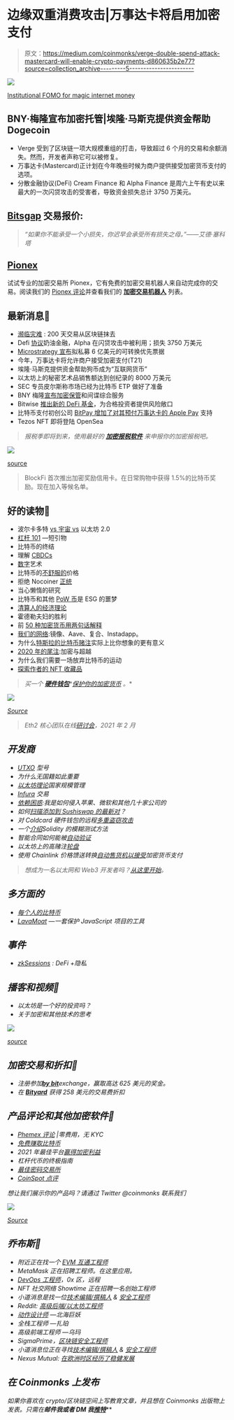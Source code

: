 # 边缘双重消费攻击|万事达卡将启用加密支付

> 原文：<https://medium.com/coinmonks/verge-double-spend-attack-mastercard-will-enable-crypto-payments-d860635b2e77?source=collection_archive---------5----------------------->

![](img/d4732c587a1d9fd53d92768beb45a0d7.png)

[Institutional FOMO for magic internet money](https://www.reddit.com/r/Bitcoin/comments/ljr87k/i_made_a_painting_institutional_fomo_for_magic/)

## BNY·梅隆宣布加密托管|埃隆·马斯克提供资金帮助 Dogecoin

*   Verge 受到了区块链一项大规模重组的打击，导致超过 6 个月的交易和余额消失。然而，开发者声称它可以被修复。
*   万事达卡(Mastercard)正计划在今年晚些时候为商户提供接受加密货币支付的选项。
*   分散金融协议(DeFi) Cream Finance 和 Alpha Finance 是周六上午有史以来最大的一次闪贷攻击的受害者，导致资金损失总计 3750 万美元。

## [Bitsgap](https://blog.coincodecap.com/go/bitsgap) 交易报价:

> *“如果你不能承受一个小损失，你迟早会承受所有损失之母。”——艾德·塞科塔*

## [Pionex](http://blog.coincodecap.com/go/pionex)

试试专业的加密交易所 Pionex，它有免费的加密交易机器人来自动完成你的交易。阅读我们的 [Pionex 评论](/coinmonks/pionex-review-exchange-with-crypto-trading-bot-1e459d0191ea)并查看我们的 [**加密交易机器人**](/coinmonks/crypto-trading-bot-c2ffce8acb2a) 列表。

## 最新消息📰

*   [濒临灾难](https://cointelegraph.com/news/verge-of-disaster-200-days-transactions-wiped-from-blockchain) : 200 天交易从区块链抹去
*   Defi [协议](https://www.coindesk.com/defi-protocols-cream-finance-alpha-lose-37-5m-in-exploit-prime-suspect-idd)奶油金融，Alpha 在闪贷攻击中被利用；损失 3750 万美元
*   [Microstrategy 宣布](https://www.microstrategy.com/en/investor-relations/press/microstrategy-announces-proposed-private-offering-of-600m-of-convertible-senior-notes)拟私募 6 亿美元的可转换优先票据
*   今年，万事达卡将允许商户接受加密支付(T21)
*   埃隆·马斯克提供资金帮助狗币成为“互联网货币”
*   以太坊上的秘密艺术品销售额达到创纪录的 8000 万美元
*   SEC 专员皮尔斯称市场已经为比特币 ETP 做好了准备
*   BNY 梅隆[宣布加密保管](https://www.coindesk.com/bny-mellon-announces-crypto-custody-and-spies-integrated-services)和间谍综合服务
*   Bitwise [推出新的 DeFi 基金](https://www.theblockcrypto.com/post/95129/bitwise-defi-fund-accredited-investors)，为合格投资者提供风险敞口
*   比特币支付初创公司 [BitPay 增加了对其预付万事达卡的 Apple Pay](https://www.theblockcrypto.com/linked/94766/bitcoin-payments-bitpay-apple-pay) 支持
*   Tezos NFT 即将登陆 OpenSea

> *报税季即将到来，使用最好的* [***加密报税软件***](/coinmonks/best-crypto-tax-tool-for-my-money-72d4b430816b) *来申报你的加密报税吧。*

![](img/af92f22909615dfade423dfa754dee6f.png)

[source](https://www.reddit.com/r/CryptoCurrency/comments/liz2ct/now_that_the_bull_season_is_back_a_reminder_of/)

> BlockFi 首次推出加密奖励信用卡。在日常购物中获得 1.5%的比特币奖励。现在加入等候名单。

## 好的读物📑

*   波尔卡多特 [vs 宇宙 vs](/coinmonks/polkadot-vs-cosmos-vs-ethereum-2-0-for-real-idiots-3b6f0e0cfb2f) 以太坊 2.0
*   [杠杆 101](https://insights.deribit.com/market-research/leverage-101-a-short-primer/) —短引物
*   比特币的终结
*   理解 [CBDCs](/coinmonks/understanding-cbdcs-bc5f27e1ada6)
*   [数字](https://avc.com/2021/02/digital-art/)艺术
*   比特币的[不舒服的](/coinmonks/bitcoins-uncomfortable-price-33d4bc28ade9)价格
*   拒绝 Nocoiner [正统](https://elaineou.com/2018/10/10/reject-nocoiner-orthodoxy/)
*   当心懒惰的研究
*   比特币和其他 [PoW 币](https://www.ofnumbers.com/2021/02/14/bitcoin-and-other-pow-coins-are-an-esg-nightmare/)是 ESG 的噩梦
*   [清算人的经济理论](/gauntlet-networks/the-economic-theory-of-liquidators-476c78679fe6)
*   霍德勒夫妇的胜利
*   前 [50 种加密货币用两句话解释](/coinmonks/top-50-cryptocurrencies-explained-in-2-sentences-4f607abf871e)
*   [我们的网络](https://ournetwork.substack.com/p/our-network-issue-58):镜像、Aave、复合、Instadapp。
*   为什么[特斯拉的比特币赌注](/coinmonks/why-teslas-bitcoin-bet-is-actually-more-significant-than-you-think-fb72c5120a39)实际上比你想象的更有意义
*   [2020 年的尾注](https://vitalik.ca/general/2020/12/28/endnotes.html):加密与超越
*   为什么我们需要一场放弃比特币的运动
*   [探索作者的 NFT 收藏品](https://blog.simondlr.com/posts/exploring-nft-collectibles-for-authors)

> *买一个* [***硬件钱包***](/coinmonks/the-best-cryptocurrency-hardware-wallets-of-2020-e28b1c124069)*[*保护你的加密货币*](/coinmonks/how-to-prevent-cryptocurrency-hacking-and-theft-from-your-wallet-65c8ff767766) *。**

*![](img/68f11f427cd687434525cacdbe2072df.png)*

*[Source](https://www.reddit.com/r/Bitcoin/comments/kmof53/the_8_laws_of_bitcoin_updated/)*

> *Eth2 核心团队在线[研讨会](https://hackmd.io/@hww/workshop_feb_2021)，2021 年 2 月*

## *开发商*

*   *[UTXO](/coinmonks/the-utxo-model-f5eb1fc9a853) 型号*
*   *为什么无国籍如此重要*
*   *[以太坊理论](https://hackmd.io/@HWeNw8hNRimMm2m2GH56Cw/state_size_management)国家规模管理*
*   *[Infura](https://blog.infura.io/itx-now-live-on-mainnet-ethdenver-bounties/) 交易*
*   *[依赖困惑](/@alex.birsan/dependency-confusion-4a5d60fec610):我是如何侵入苹果、微软和其他几十家公司的*
*   *如何[扫描添加到 Sushiswap 的最新对](/coinmonks/how-to-scan-the-latest-pairs-added-to-sushiswap-4e5fee7880e2)？*
*   *对 Coldcard 硬件钱包的远程[多重盗窃攻击](https://shiftcrypto.ch/blog/remote-multisig-theft-attack-on-the-coldcard-hardware-wallet/)*
*   *一个[介绍](https://blog.soliditylang.org/2021/02/10/an-introduction-to-soliditys-fuzz-testing-approach/)Solidity 的模糊测试方法*
*   *智能合同如何能被[自动验证](/shard-labs/how-smart-contracts-can-be-automatically-verified-28ee1c5cf941)*
*   *以太坊上的高赌注[轮盘](https://soliditydeveloper.com/high-stakes-roulette)*
*   *使用 Chainlink 价格馈送转换[自动售货机以接受](https://blog.chain.link/cryptocurrency-vending-machine/)加密货币支付*

> *想成为一名以太网和 Web3 开发者吗？[从这里开始](http://blog.coincodecap.com/go/learn)。*

## *多方面的*

*   *[每个人的比特币](https://learn.saylor.org/course/PRDV151)*
*   *[LavaMoat](https://github.com/lavamoat/lavamoat) —一套保护 JavaScript 项目的工具*

## *事件*

*   *[zkSessions](https://hopin.com/events/zksessions-defi-and-privacy) : DeFi +隐私*

## *播客和视频💽*

*   *以太坊是一个好的投资吗？*
*   *关于加密和其他技术的思考*

*![](img/64f49af53635dc6868f927846a1ae44b.png)*

*[source](https://www.reddit.com/r/CryptoCurrency/comments/lissp9/doge/)*

## *加密交易和折扣🔖*

*   *注册参加[**by bit**](/coinmonks/bybit-exchange-review-dbd570019b71)exchange，赢取高达 625 美元的奖金。*
*   *在 [**Bityard**](https://blog.coincodecap.com/go/bityard) 获得 258 美元的交易费折扣*

## *产品评论和其他加密软件📙*

*   *[Phemex 评论](https://blog.coincodecap.com/phemex-review) |零费用，无 KYC*
*   *[免费赚取比特币](https://blog.coincodecap.com/earn-bitcoin)*
*   *2021 年最佳平台[赢得加密利益](/coinmonks/earn-crypto-interest-b10b810fdda3)*
*   *杠杆代币的终极指南*
*   *[最佳密码交易所](https://blog.coincodecap.com/crypto-exchange)*
*   *[CoinSpot 点评](https://blog.coincodecap.com/coinspot-review)*

*想让我们展示你的产品吗？请通过 Twitter @coinmonks 联系我们*

*![](img/34806b37d83f6d09d8e2e58b5bd0a761.png)*

*[Source](https://www.reddit.com/r/CryptoCurrency/comments/liodvr/ageism_is_for_pussies_bro/)*

## *乔布斯👷*

*   *附近正在找一个 [EVM 互通工程师](https://boards.greenhouse.io/near/jobs/4844647002)*
*   *MetaMask 正在招聘工程师。在这里应用。*
*   *[DevOps 工程师](https://remoteok.io/remote-jobs/100451-remote-devops-engineer-district0x)，0x 区，远程*
*   *NFT 社交网络 Showtime 正在招聘一名创始工程师*
*   *小道消息是找一位[技术编辑/撰稿人](https://jobs.lever.co/trailofbits/8bf936ff-b86c-462e-80b2-4d58004bc68d) & [安全工程师](https://jobs.lever.co/trailofbits/4f459855-3299-462f-9e73-299a840d5baf)*
*   *Reddit: [高级后端/以太坊工程师](https://boards.greenhouse.io/reddit/jobs/2419120)*
*   *[动作设计师](https://cryptocurrencyjobs.co/design/kraken-digital-asset-exchange-motion-designer/) —北海巨妖*
*   *全栈工程师 —扎珀*
*   *高级前端工程师 —乌玛*
*   *SigmaPrime，[区块链安全工程师](https://blog.sigmaprime.io/blockchain-security-engineer.html)*
*   *小道消息位正在寻找[技术编辑/撰稿人](https://jobs.lever.co/trailofbits/8bf936ff-b86c-462e-80b2-4d58004bc68d) & [安全工程师](https://jobs.lever.co/trailofbits/4f459855-3299-462f-9e73-299a840d5baf)*
*   *Nexus Mutual: [在欧洲时区经历了稳健发展](https://angel.co/company/nexus-mutual-1/jobs/967538-smart-contract-engineer)*

## *在 Coinmonks 上发布*

*如果你喜欢在 crypto/区块链空间上写教育文章，并且想在 Coinmonks 出版物上发表。只需在**邮件我或者 DM 我**[***推特***](https://twitter.com/coinmonks)***